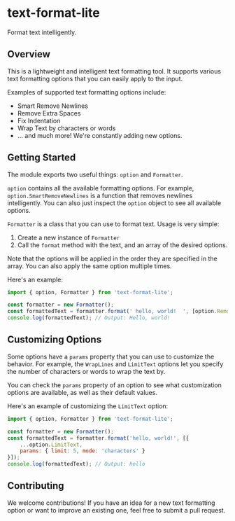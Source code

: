 # text-format-lite

Format text intelligently.

## Overview

This is a lightweight and intelligent text formatting tool. It supports various text formatting options that you can
easily apply to the input.

Examples of supported text formatting options include:

- Smart Remove Newlines
- Remove Extra Spaces
- Fix Indentation
- Wrap Text by characters or words
- ... and much more! We're constantly adding new options.

## Getting Started

The module exports two useful things: `option` and `Formatter`.

`option` contains all the available formatting options. For example, `option.SmartRemoveNewlines` is a function that
removes newlines intelligently.
You can also just inspect the `option` object to see all available options.

`Formatter` is a class that you can use to format text. Usage is very simple:

1. Create a new instance of `Formatter`
2. Call the `format` method with the text, and an array of the desired options.

Note that the options will be applied in the order they are specified in the array. You can also apply the same option
multiple times.

Here's an example:

```js
import { option, Formatter } from 'text-format-lite';

const formatter = new Formatter();
const formattedText = formatter.format(' hello, world!  ', [option.RemoveExtraSpaces, option.CapitalizeFirstLetter]);
console.log(formattedText); // Output: Hello, world!
```

## Customizing Options

Some options have a `params` property that you can use to customize the behavior.
For example, the `WrapLines` and `LimitText` options let you specify the number of characters or words to wrap the text
by.

You can check the `params` property of an option to see what customization options are available, as well as their
default values.

Here's an example of customizing the `LimitText` option:

```js
import { option, Formatter } from 'text-format-lite';

const formatter = new Formatter();
const formattedText = formatter.format('hello, world!', [{
    ...option.LimitText,
    params: { limit: 5, mode: 'characters' }
}]);
console.log(formattedText); // Output: hello
```

## Contributing

We welcome contributions! If you have an idea for a new text formatting option or want to improve an existing one, feel
free to submit a pull request.